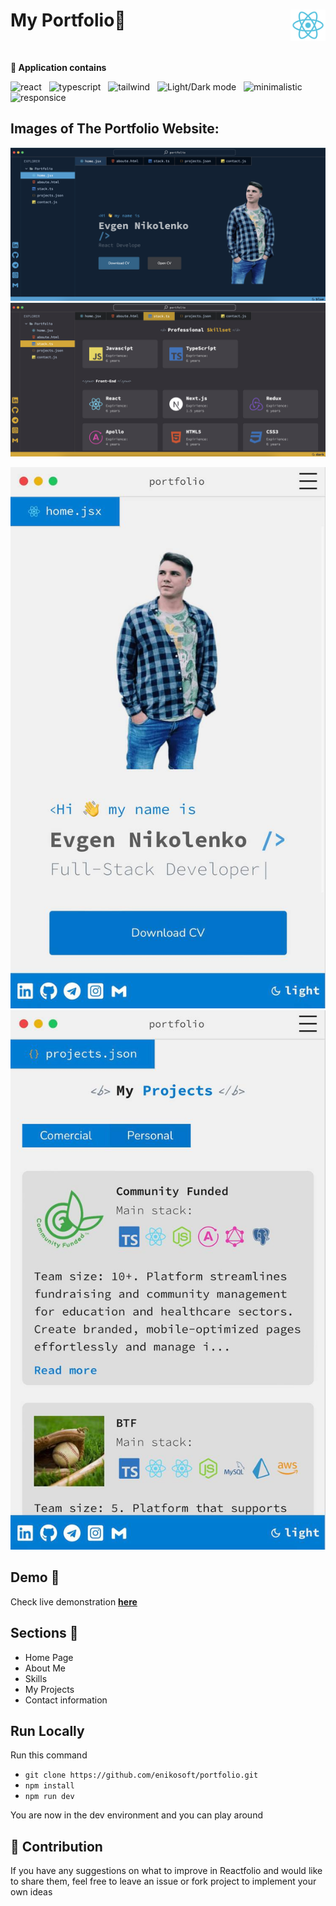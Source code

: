 # My Portfolio🌟 <img align="right" src="https://github.com/enikosoft/portfolio/blob/develop/images/react.svg" height="50" alt="react icon"/>

<br/>


<strong>:crown: Application contains</strong>

<img src="https://img.shields.io/badge/-React-blue" alt="react"/> &nbsp; <img src="https://img.shields.io/badge/-Typescript-blue" alt="typescript"/> &nbsp; <img src="https://img.shields.io/badge/-Tailwind-blue" alt="tailwind"/> &nbsp; <img src="https://img.shields.io/badge/-Blue/Light/Dark mode-blue" alt="Light/Dark mode"/> &nbsp; <img src="https://img.shields.io/badge/-Minimalistic-blue" alt="minimalistic"/> &nbsp; <img src="https://img.shields.io/badge/-Responsice-blue" alt="responsice"/>

## Images of The Portfolio Website:
![React Portfolio Website](https://github.com/enikosoft/portfolio/blob/develop/images/Screen1.png)
![React Portfolio Website](https://github.com/enikosoft/portfolio/blob/develop/images/Screen2.png)


![React Portfolio Website](https://github.com/enikosoft/portfolio/blob/develop/images/Mob1.jpg)
![React Portfolio Website](https://github.com/enikosoft/portfolio/blob/develop/images/Mob2.jpg)

## Demo 🎥

Check live demonstration <a href="https://develop.d235v2ghujwmr7.amplifyapp.com/"><strong>here</strong></a>

## Sections :bookmark:

- Home Page
- About Me
- Skills
- My Projects
- Contact information

## Run Locally
Run this command 
- ``git clone https://github.com/enikosoft/portfolio.git``
- ``npm install``
- ``npm run dev``
<p>You are now in the dev environment and you can play around

## 🌱 Contribution
If you have any suggestions on what to improve in Reactfolio and would like to share them, feel free to leave an issue or fork project to implement your own ideas